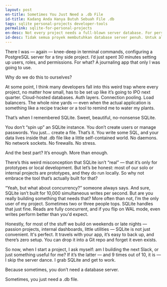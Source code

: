 ```yaml
---
layout: post
en-title: Sometimes You Just Need a .db File
id-title: Kadang Anda Hanya Butuh Sebuah File .db
tags: sqlite personal-projects developer-tools
permalink: sqlite-for-personal-projects
en-desc: Not every project needs a full-blown server database. For personal tools and side projects, SQLite offers simplicity, portability, and surprising power with none of the hassle.
id-desc: Tidak semua proyek membutuhkan database server penuh. Untuk alat pribadi dan proyek sampingan, SQLite menawarkan kesederhanaan, portabilitas, dan kekuatan yang mengejutkan tanpa ribet.
---
```


There I was — again — knee-deep in terminal commands, configuring a PostgreSQL server for a tiny side project. I’d just spent 30 minutes setting up users, roles, and permissions. For what? A journaling app that only I was going to use.

Why do we do this to ourselves?

At some point, I think many developers fall into this weird trap where every project, no matter how small, has to be set up like it’s going to IPO next quarter. Cloud-hosted databases. Auth layers. Connection pooling. Load balancers. The whole nine yards — even when the actual application is something like a recipe tracker or a tool to remind me to water my plants.

That’s when I remembered SQLite. Sweet, beautiful, no-nonsense SQLite.

You don’t “spin up” an SQLite instance. You don’t create users or manage passwords. You just… create a file. That’s it. You write some SQL, and your data lives inside that .db file like a little self-contained world. No daemons. No network sockets. No firewalls. No stress.

And the best part? It’s enough. More than enough.

There’s this weird misconception that SQLite isn’t “real” — that it’s only for prototypes or local development. But let’s be honest: most of our solo or internal projects are prototypes, and they do run locally. So why not embrace the tool that’s actually built for that?

“Yeah, but what about concurrency?” someone always says. And sure, SQLite isn’t built for 10,000 simultaneous writes per second. But are you really building something that needs that? More often than not, I’m the only user of my project. Sometimes two or three people tops. SQLite handles that just fine. Reads are fully concurrent, and if you flip on WAL mode, even writes perform better than you'd expect.

Honestly, for most of the stuff we build on weekends or late nights — passion projects, internal dashboards, little utilities — SQLite is not just convenient. It's perfect. It travels with your app, it’s easy to back up, and there’s zero setup. You can drop it into a Git repo and forget it even exists.

So now, when I start a project, I ask myself: am I building the next Slack, or just something useful for me? If it’s the latter — and 9 times out of 10, it is — I skip the server dance. I grab SQLite and get to work.

Because sometimes, you don’t need a database server.

Sometimes, you just need a .db file.